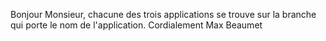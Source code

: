 Bonjour Monsieur, 
chacune des trois applications se trouve sur la branche qui porte le nom de l'application. 
Cordialement Max Beaumet
